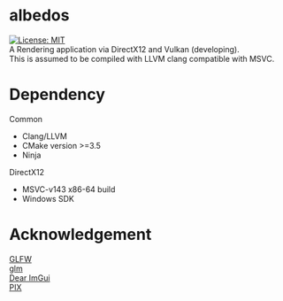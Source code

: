 # albedos
[![License: MIT](https://img.shields.io/badge/License-MIT-yellow.svg)](https://opensource.org/licenses/MIT)  
A Rendering application via DirectX12 and Vulkan (developing).  
This is assumed to be compiled with LLVM clang compatible with MSVC.

# Dependency
Common
- Clang/LLVM
- CMake version >=3.5  
- Ninja

DirectX12
- MSVC-v143 x86-64 build  
- Windows SDK

# Acknowledgement
[GLFW](https://www.glfw.org/)  
[glm](http://glm.g-truc.net/)  
[Dear ImGui](https://github.com/ocornut/imgui)  
[PIX](https://devblogs.microsoft.com/pix/download/)